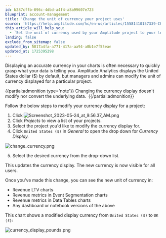 ```yaml
---
id: b287cffb-096c-4dbd-a4f4-a8a99607e723
blueprint: account-management
title: 'Change the unit of currency your project uses'
source: 'https://help.amplitude.com/hc/en-us/articles/15581410157339-Change-the-unit-of-currency-your-project-uses-'
this_article_will_help_you:
  - 'Set the unit of currency used by your Amplitude project to your local currency, or any other that is appropriate'
landing: false
exclude_from_sitemap: false
updated_by: 5817a4fa-a771-417a-aa94-a0b1e7f55eae
updated_at: 1725395298
---
```

Displaying an accurate currency in your charts is often necessary to quickly grasp what your data is telling you. Amplitude Analytics displays the United States dollar ($) by default, but managers and admins can modify the unit of currency displayed for a particular project. 

{{partial:admonition type='note'}}
 Changing the currency display doesn't modify nor convert the underlying data. 
{{/partial:admonition}}

Follow the below steps to modify your currency display for a project: 

1. Click  ![Screenshot_2023-05-24_at_9.56.37_AM.png](/docs/output/img/account-management/screenshot-2023-05-24-at-9-56-37-am-png.png)
2. Click *Projects* to view a list of your projects.
3. Select the project you'd like to modify the currency display for.
4. Click `United States ($)` in *General* to open the drop down for *Currency Display.*

![change_currency.png](/docs/output/img/account-management/change-your-currency.png)

5. Select the desired currency from the drop-down list.

This updates the currency display. The new currency is now visible for all users. 

Once you've made this change, you can see the new unit of currency in:

* Revenue LTV charts
* Revenue metrics in Event Segmentation charts
* Revenue metrics in Data Tables charts
* Any dashboard or notebook versions of the above

This chart shows a modified display currency from `United States ($)` to `UK (£)`:

![currency_display_pounds.png](/docs/output/img/account-management/currency-display-pounds-png.png)